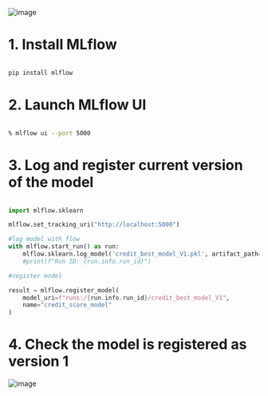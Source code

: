 ![image](https://github.com/user-attachments/assets/8aa5d741-552b-4a84-b19e-d59ac307f5c8)


# 1. Install MLflow

```bash

pip install mlflow

```
# 2. Launch MLflow UI

```bash

% mlflow ui --port 5000

```
# 3. Log and register current version of the model

```python

import mlflow.sklearn

mlflow.set_tracking_uri("http://localhost:5000")

#log model with flow
with mlflow.start_run() as run:
    mlflow.sklearn.log_model('credit_best_model_V1.pkl', artifact_path= 'credit_best_model_V1')
    #print(f"Run ID: {run.info.run_id}")

#register model

result = mlflow.register_model(
    model_uri=f"runs:/{run.info.run_id}/credit_best_model_V1",
    name="credit_score_model"
)

```

# 4. Check the model is registered as version 1

![image](https://github.com/user-attachments/assets/f10b1a4c-b93f-4398-b528-25a6dde8b9b8)
